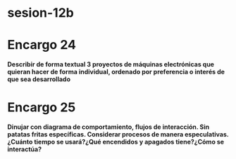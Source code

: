 # sesion-12b

# Encargo 24
**Describir de forma textual 3 proyectos de máquinas electrónicas que quieran hacer de forma individual, ordenado por preferencia o interés de que sea desarrollado**

# Encargo 25
**Dinujar con diagrama de comportamiento, flujos de interacción. Sin patatas fritas específicas. Considerar procesos de manera especulativas. ¿Cuánto tiempo se usará?¿Qué encendidos y apagados tiene?¿Cómo se interactúa?**

